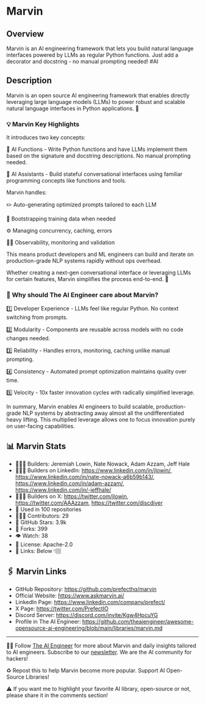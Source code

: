 # Marvin
## Overview
Marvin is an AI engineering framework that lets you build natural language interfaces powered by LLMs as regular Python functions. Just add a decorator and docstring - no manual prompting needed! #AI

## Description
Marvin is an open source AI engineering framework that enables directly leveraging large language models (LLMs) to power robust and scalable natural language interfaces in Python applications. 💬

### 💡 Marvin Key Highlights

It introduces two key concepts:

🎯 AI Functions - Write Python functions and have LLMs implement them based on the signature and docstring descriptions. No manual prompting needed.

🤖 AI Assistants - Build stateful conversational interfaces using familiar programming concepts like functions and tools.

Marvin handles:

✏️ Auto-generating optimized prompts tailored to each LLM

📝 Bootstrapping training data when needed

⚙️ Managing concurrency, caching, errors

🧑‍🔬 Observability, monitoring and validation

This means product developers and ML engineers can build and iterate on production-grade NLP systems rapidly without ops overhead.

Whether creating a next-gen conversational interface or leveraging LLMs for certain features, Marvin simplifies the process end-to-end. 🚀

### 🤔 Why should The AI Engineer care about Marvin?
1️⃣ Developer Experience - LLMs feel like regular Python. No context switching from prompts.

2️⃣ Modularity - Components are reusable across models with no code changes needed.

3️⃣ Reliability - Handles errors, monitoring, caching unlike manual prompting.

4️⃣ Consistency - Automated prompt optimization maintains quality over time.

5️⃣ Velocity - 10x faster innovation cycles with radically simplified leverage.

In summary, Marvin enables AI engineers to build scalable, production-grade NLP systems by abstracting away almost all the undifferentiated heavy lifting. This multiplied leverage allows one to focus innovation purely on user-facing capabilities.

## 📊 Marvin Stats
* 👷🏽‍♀️ Builders: Jeremiah Lowin, Nate Nowack, Adam Azzam, Jeff Hale
* 👩🏽‍💼 Builders on LinkedIn: https://www.linkedin.com/in/jlowin/, https://www.linkedin.com/in/nate-nowack-a6b59b143/, https://www.linkedin.com/in/adam-azzam/, https://www.linkedin.com/in/-jeffhale/
* 👩🏽‍🏭 Builders on X: https://twitter.com/jlowin, https://twitter.com/AAAzzam, https://twitter.com/discdiver
* 💾 Used in 100 repositories
* 👩🏽‍💻 Contributors: 29
* 💫 GitHub Stars: 3.9k
* 🍴 Forks: 399
* 👁️ Watch: 38
* 🪪 License: Apache-2.0
* 🔗 Links: Below 👇🏽

## 🖇️ Marvin Links
* GitHub Repository: https://github.com/prefecthq/marvin
* Official Website: https://www.askmarvin.ai/
* LinkedIn Page: https://www.linkedin.com/company/prefect/
* X Page: https://twitter.com/PrefectIO
* Discord Server: https://discord.com/invite/Kgw4HpcuYG
* Profile in The AI Engineer: https://github.com/theaiengineer/awesome-opensource-ai-engineering/blob/main/libraries/marvin.md

---
🧙🏽 Follow [The AI Engineer](https://www.linkedin.com/company/theaiengineer/) for more about Marvin and daily insights tailored to AI engineers. Subscribe to our [newsletter](http://theaiengineerco.substack.com). We are the AI community for hackers!

♻️ Repost this to help Marvin become more popular. Support AI Open-Source Libraries!

⚠️ If you want me to highlight your favorite AI library, open-source or not, please share it in the comments section!